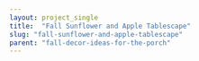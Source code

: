 ```yaml
---
layout: project_single
title:  "Fall Sunflower and Apple Tablescape"
slug: "fall-sunflower-and-apple-tablescape"
parent: "fall-decor-ideas-for-the-porch"
---
```

 